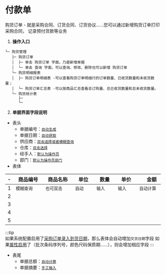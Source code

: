 # 付款单 <Badge text="尽消存" />

购货订单 - 就是采购合同、订货合同、订货协议……您可以通过新增购货订单打印采购合同， 记录预付货款等业务

1. **操作入口**

```:no-line-numbers
└─ 购货管理
   ├─ 购货订单
   │  ├─ 单击 购货订单 字面，乃是新增单据
   │  └─ 单击 查询 字面，可以查询、修改、删除也可以新增 购货订单
   └─ 购货明细报表
   │  ├─ 购货订单明细表 -可以查看购货订单明细行的订单数量、已收货数量和未收货数量；
   │  └─ 购货订单汇总表 -可以按商品汇总查看总订购量、总已收货数量和总未收货数量。
   └─ 购货统计表
      ├─
      └─
```
2. **单据界面字段说明** 
- 表头
  - 单据编号：<u>`自动生成`</u> 
  - 单据日期：<u>`自动获取`</u>  
  - 供应商：<u>`双击选择或者模糊查询` </u>
  - 仓库：<u>`双击选择`</u>
  - 经手人：<u>`默认为操作员`</u> 
  - 部门：<u>`默认为操作员部门`</u> 
- 表体

|-|商品编号|商品名称|单位|数量|单价|金额|交货日期|备注|
|--|--|--|--|--|--|--|--|--|
|1 |<div style="width:60pt">`模糊查询`</div> |<div style="width:60pt"> `也可双击`</div>|<div style="width:40pt"> `自动`</div>|<div style="width:40pt"> `输入`</div>|<div style="width:40pt"> `输入`</div>|<div style="width:60pt">`自动计算` </div>|<div style="width:60pt">`单击选择` </div>|<div style="width:40pt">`输入` </div>|
|2|||||||||
|3|||||||||
|4|||||||||
|5|||||||||
:::tip  
如果系统配置启用了[采购订单录入到货日期](system.md#采购订单录入到货日期)，那么表体会自动增加`交货日期`字段
如果[属性启用](system.md#属性启用)了（批次条码序列号，颜色尺码保质期……），则会增加相应字段
:::
- 表尾
  - 单据总额：<u>`自动计算`</u>
  - 单据摘要：<u>`手工输入`</u>